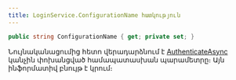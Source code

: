 ```yaml
---
title: LoginService.ConfigurationName հատկություն
---
```


```c#
public string ConfigurationName { get; private set; }
```

Նույնականացումից հետո վերադարձնում է [AuthenticateAsync](AuthenticateAsync.md) կանչին փոխանցված համապատասխան պարամետրը։ 
Այն ինֆորմատիվ բնույթ է կրում։
